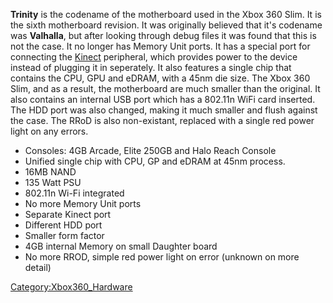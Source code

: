 **Trinity** is the codename of the motherboard used in the Xbox 360
Slim. It is the sixth motherboard revision. It was originally believed
that it's codename was **Valhalla**, but after looking through debug
files it was found that this is not the case. It no longer has Memory
Unit ports. It has a special port for connecting the
[Kinect](Kinect "wikilink") peripheral, which provides power to the
device instead of plugging it in seperately. It also features a single
chip that contains the CPU, GPU and eDRAM, with a 45nm die size. The
Xbox 360 Slim, and as a result, the motherboard are much smaller than
the original. It also contains an internal USB port which has a 802.11n
WiFi card inserted. The HDD port was also changed, making it much
smaller and flush against the case. The RRoD is also non-existant,
replaced with a single red power light on any errors.

  - Consoles: 4GB Arcade, Elite 250GB and Halo Reach Console
  - Unified single chip with CPU, GP and eDRAM at 45nm process.
  - 16MB NAND
  - 135 Watt PSU
  - 802.11n Wi-Fi integrated
  - No more Memory Unit ports
  - Separate Kinect port
  - Different HDD port
  - Smaller form factor
  - 4GB internal Memory on small Daughter board
  - No more RROD, simple red power light on error (unknown on more
    detail)

[Category:Xbox360_Hardware](Category:Xbox360_Hardware "wikilink")